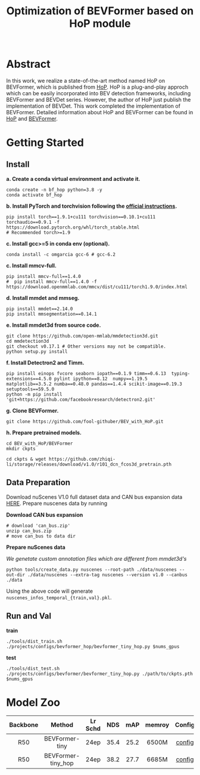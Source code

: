 <div align="center">   
  
# Optimization of BEVFormer based on HoP module
</div>

</br>


# Abstract
In this work, we realize a state-of-the-art method named HoP on BEVFormer, which is published from [HoP](https://arxiv.org/abs/2304.00967). HoP is a plug-and-play approch which can be easily incorporated into BEV detection frameworks, including BEVFormer and BEVDet series. However, the author of HoP just publish the implementation of BEVDet. This work completed the implementation of BEVFormer. Detailed information about HoP and BEVFormer can be found in [HoP](https://github.com/Sense-X/HoP) and [BEVFormer](https://github.com/fundamentalvision/BEVFormer/tree/master).


# Getting Started

## Install

**a. Create a conda virtual environment and activate it.**
```shell
conda create -n bf_hop python=3.8 -y
conda activate bf_hop
```

**b. Install PyTorch and torchvision following the [official instructions](https://pytorch.org/).**
```shell
pip install torch==1.9.1+cu111 torchvision==0.10.1+cu111 torchaudio==0.9.1 -f https://download.pytorch.org/whl/torch_stable.html
# Recommended torch>=1.9

```

**c. Install gcc>=5 in conda env (optional).**
```shell
conda install -c omgarcia gcc-6 # gcc-6.2
```

**c. Install mmcv-full.**
```shell
pip install mmcv-full==1.4.0
#  pip install mmcv-full==1.4.0 -f https://download.openmmlab.com/mmcv/dist/cu111/torch1.9.0/index.html
```

**d. Install mmdet and mmseg.**
```shell
pip install mmdet==2.14.0
pip install mmsegmentation==0.14.1
```

**e. Install mmdet3d from source code.**
```shell
git clone https://github.com/open-mmlab/mmdetection3d.git
cd mmdetection3d
git checkout v0.17.1 # Other versions may not be compatible.
python setup.py install
```

**f. Install Detectron2 and Timm.**
```shell
pip install einops fvcore seaborn iopath==0.1.9 timm==0.6.13  typing-extensions==4.5.0 pylint ipython==8.12  numpy==1.19.5 matplotlib==3.5.2 numba==0.48.0 pandas==1.4.4 scikit-image==0.19.3 setuptools==59.5.0
python -m pip install 'git+https://github.com/facebookresearch/detectron2.git'
```


**g. Clone BEVFormer.**
```
git clone https://github.com/fool-githuber/BEV_with_HoP.git
```

**h. Prepare pretrained models.**
```shell
cd BEV_with_HoP/BEVFormer
mkdir ckpts

cd ckpts & wget https://github.com/zhiqi-li/storage/releases/download/v1.0/r101_dcn_fcos3d_pretrain.pth
```
## Data Preparation

Download nuScenes V1.0 full dataset data  and CAN bus expansion data [HERE](https://www.nuscenes.org/download). Prepare nuscenes data by running


**Download CAN bus expansion**
```
# download 'can_bus.zip'
unzip can_bus.zip 
# move can_bus to data dir
```

**Prepare nuScenes data**

*We genetate custom annotation files which are different from mmdet3d's*

```
python tools/create_data.py nuscenes --root-path ./data/nuscenes --out-dir ./data/nuscenes --extra-tag nuscenes --version v1.0 --canbus ./data
```

Using the above code will generate `nuscenes_infos_temporal_{train,val}.pkl`.

## Run and Val

**train**
```
./tools/dist_train.sh ./projects/configs/bevformer_hop/bevformer_tiny_hop.py $nums_gpus
```
**test**
```
./tools/dist_test.sh ./projects/configs/bevformer/bevformer_tiny_hop.py ./path/to/ckpts.pth $nums_gpus
```

# Model Zoo

| Backbone | Method | Lr Schd | NDS| mAP|memroy | Config |
| :---: | :---: | :---: | :---: | :---:|:---:| :---: |
| R50 | BEVFormer-tiny | 24ep | 35.4|25.2 | 6500M |[config](projects/configs/bevformer/bevformer_tiny.py) |
| R50  | BEVFormer-tiny_hop | 24ep | 38.2|27.7 | 6685M |[config](projects/configs/bevformer/bevformer_small.py) |


